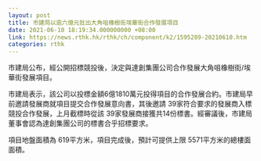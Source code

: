 ```yaml
---
layout: post
title: 市建局以逾六億元批出大角咀橡樹街埃華街合作發展項目
date: 2021-06-10 18:19:34.000000000 +08:00
link: https://news.rthk.hk/rthk/ch/component/k2/1595289-20210610.htm
categories: rthk
---
```


市建局公布，經公開招標競投後，決定與達創集團公司合作發展大角咀橡樹街/埃華街發展項目。

市建局表示，該公司以投標金額6億1810萬元投得項目的合作發展合約。市建局早前邀請發展商就項目提交合作發展意向書，其後邀請 39家符合要求的發展商入標競投合作發展，上月截標時從該 39家發展商接獲共14份標書。經審議後，市建局董事會認為達創集團公司的標書合乎招標要求。

項目地盤面積為 619平方米，項目完成後，預計可提供上限 5571平方米的總樓面面積。
